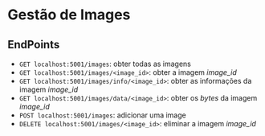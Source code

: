 # Gestão de Images

## EndPoints

- `GET localhost:5001/images`: obter todas as imagens
- `GET localhost:5001/images/<image_id>`: obter a imagem *image_id*
- `GET localhost:5001/images/info/<image_id>`: obter as informações da imagem *image_id*
- `GET localhost:5001/images/data/<image_id>`: obter os *bytes* da imagem *image_id*
- `POST localhost:5001/images`: adicionar uma image
- `DELETE localhost:5001/images/<image_id>`: eliminar a imagem *image_id*